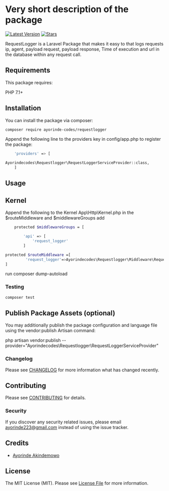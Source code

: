 # Very short description of the package

[![Latest Version](https://img.shields.io/github/stars/Ayorinde-Codes/RequestLogger.svg?style=flat-square)](https://github.com/Ayorinde-Codes/RequestLogger/releases)
[![Stars](https://img.shields.io/github/stars/Ayorinde-Codes/RequestLogger.svg?style=flat-square)](https://github.com/Ayorinde-Codes/RequestLogger/stargazers)

RequestLogger is a Laravel Package that makes it easy to that logs requests ip, agent, payload request, payload response, Time of execution and url in the database within any request call.

## Requirements
This package requires:

PHP 7.1+
## Installation

You can install the package via composer:

```bash
composer require ayorinde-codes/requestlogger
```

Append the following line to the providers key in config/app.php to register the package:

```bash
    'providers' => [

Ayorindecodes\Requestlogger\RequestLoggerServiceProvider::class,
    ]
```
## Usage
## Kernel 

Append the following to the Kernel App\Http\Kernel.php in the $routeMiddleware and $middlewareGroups add
```bash
    protected $middlewareGroups = [

        'api' => [
            'request_logger'
        ]

protected $routeMiddleware =[
         'request_logger'=>Ayorindecodes\Requestlogger\Middleware\RequestLoggerMiddleware::class,
]
```

run composer dump-autoload


### Testing

``` bash
composer test
```

## Publish Package Assets (optional)
You may additionally publish the package configuration and language file using the vendor:publish Artisan command:

php artisan vendor:publish --provider="Ayorindecodes\Requestlogger\RequestLoggerServiceProvider"

### Changelog

Please see [CHANGELOG](CHANGELOG.md) for more information what has changed recently.

## Contributing

Please see [CONTRIBUTING](CONTRIBUTING.md) for details.

### Security

If you discover any security related issues, please email ayorinde223@gmail.com instead of using the issue tracker.

## Credits

- [Ayorinde Akindemowo](https://github.com/ayorinde-codes)

## License

The MIT License (MIT). Please see [License File](LICENSE.md) for more information.

